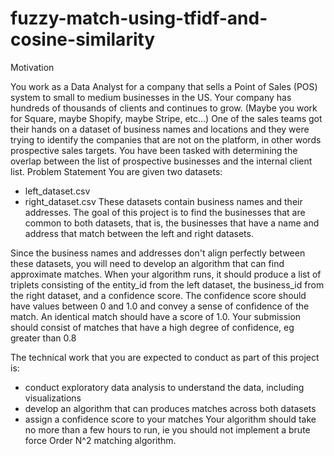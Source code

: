# fuzzy-match-using-tfidf-and-cosine-similarity
Motivation

You work as a Data Analyst for a company that sells a Point of Sales (POS) system to small to
medium businesses in the US. Your company has hundreds of thousands of clients and
continues to grow. (Maybe you work for Square, maybe Shopify, maybe Stripe, etc…) One of
the sales teams got their hands on a dataset of business names and locations and they were
trying to identify the companies that are not on the platform, in other words prospective sales
targets. You have been tasked with determining the overlap between the list of prospective
businesses and the internal client list.
Problem Statement
You are given two datasets:
- left_dataset.csv
- right_dataset.csv
These datasets contain business names and their addresses.
The goal of this project is to find the businesses that are common to both datasets, that is, the
businesses that have a name and address that match between the left and right datasets.

Since the business names and addresses don't align perfectly between these datasets, you will
need to develop an algorithm that can find approximate matches. When your algorithm runs, it
should produce a list of triplets consisting of the entity_id from the left dataset, the business_id
from the right dataset, and a confidence score. The confidence score should have values between 0 and 1.0 and convey a sense of confidence of the match. An identical match should have a score of 1.0.
Your submission should consist of matches that have a high degree of confidence, eg greater than 0.8

The technical work that you are expected to conduct as part of this project is:
- conduct exploratory data analysis to understand the data, including visualizations
- develop an algorithm that can produces matches across both datasets
- assign a confidence score to your matches
Your algorithm should take no more than a few hours to run, ie you should not implement a
brute force Order N^2 matching algorithm.
